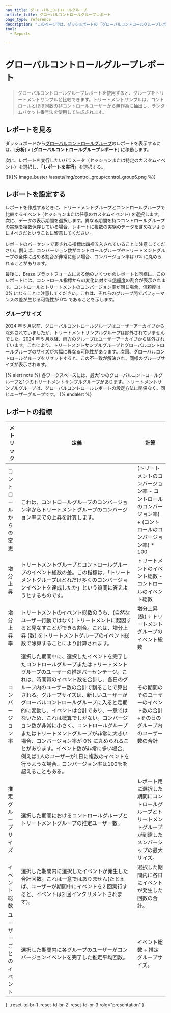 ```yaml
---
nav_title: グローバルコントロールグループ 
article_title: グローバルコントロールグループレポート
page_type: reference
description: "このページでは、ダッシュボードの [グローバルコントロールグループレポート] ページにあるレポート指標について説明します。"
tool: 
  - Reports

---
```


# グローバルコントロールグループレポート

> グローバルコントロールグループレポートを使用すると、グループをトリートメントサンプルと比較できます。トリートメントサンプルは、コントロールとほぼ同数の非コントロールユーザーから無作為に抽出し、ランダムバケット番号法を使用して生成されます。

## レポートを見る

ダッシュボードから[グローバルコントロールグループ]({{site.baseurl}}/user_guide/engagement_tools/testing/global_control_group/)のレポートを表示するには、[**分析**] > [**グローバルコントロールグループレポート**] に移動します。 

次に、レポートを実行したいパラメータ（セッションまたは特定のカスタムイベント）を選択し、「**レポートを実行**」を選択する。

![]({% image_buster /assets/img/control_group/control_group6.png %})

## レポートを設定する

レポートを作成するときに、トリートメントグループとコントロールグループで比較するイベント (セッションまたは任意のカスタムイベント) を選択します。次に、データの表示期間を選択します。異なる期間を持つコントロールグループの実験を複数保存している場合、レポートに複数の実験のデータを含めないようにすべきだということに留意してください。

レポートのパーセントで表される指標は四捨五入されていることに注意してください。例えば、コンバージョン数がコントロールグループやトリートメントグループの全体に占める割合が非常に低い場合、コンバージョン率は 0% に丸められることがあります。

最後に、Braze プラットフォームにある他のいくつかのレポートと同様に、このレポートには、コントロール指標からの変化に対する[信頼度]({{site.baseurl}}/user_guide/engagement_tools/testing/multivariant_testing/multivariate_analytics/#understanding-confidence)の割合が表示されます。コントロールとトリートメントのコンバージョン率が同じ場合、信頼度は 0% になることに注意してください。これは、それらのグループ間でパフォーマンスの差が生じる可能性が 0% であることを示します。 

### グループサイズ

2024 年 5 月以前、グローバルコントロールグループはユーザーアーカイブから除外されていましたが、トリートメントサンプルグループは除外されていませんでした。2024 年 5 月以降、両方のグループはユーザーアーカイブから除外されています。これにより、トリートメントサンプルグループとグローバルコントロールグループのサイズが大幅に異なる可能性があります。次回、グローバルコントロールグループをリセットすると、この不一致が解決され、同様のグループサイズが表示されます。

{% alert note %}
各ワークスペースには、最大1つのグローバルコントロールグループと1つのトリートメントサンプルグループがあります。トリートメントサンプルグループは、グローバルコントロールレポートの設定方法に関係なく、同じユーザーグループです。
{% endalert %}

## レポートの指標

| メトリック | 定義 | 計算 |
| -- | -- | -- |
| コントロールからの変更 | これは、コントロールグループのコンバージョン率からトリートメントグループのコンバージョン率までの上昇を計算します。 | (トリートメントのコンバージョン率 - コントロールのコンバージョン率) ÷ (コントロールのコンバージョン率) * 100 |
| 増分上昇 | トリートメントグループとコントロールグループのイベント総数の差。この指標は、「トリートメントグループはどれだけ多くのコンバージョンイベントを達成したか」という質問に答えようとするものです。 | トリートメントのイベント総数 - コントロールのイベント総数 |
| 増分上昇率 | トリートメントのイベント総数のうち、(自然なユーザー行動ではなく) トリートメントに起因すると見なすことができる割合。これは、増分上昇 (数) をトリートメントグループのイベント総数で除算することにより計算されます。 | 増分上昇 (数) ÷ トリートメントグループのイベント総数 |
| コンバージョン率 | 選択した期間中に、選択したイベントを完了したコントロールグループまたはトリートメントグループのユーザーの推定パーセンテージ。これは、時間帯のイベント数を合計し、各日のグループ内のユーザー数の合計で割ることで算出される。グループサイズは、新しいユーザーがグローバルコントロールグループに入ると定期的に変動し、イベントは合計であり、一意ではないため、これは概算でしかない。コンバージョン数が非常に小さく、コントロールグループまたはトリートメントグループが非常に大きい場合、コンバージョン率が 0% に丸められることがあります。イベント数が非常に多い場合、例えば1人のユーザーが1日に複数のイベントを行うような場合、コンバージョン率は100％を超えることもある。 | その期間のそのユーザーのイベント数の合計÷その日のグループ内のユーザー数の合計 |
| 推定グループサイズ | 選択した期間におけるコントロールグループとトリートメントグループの推定ユーザー数。 | レポート用に選択した期間にコントロールグループとトリートメントグループが到達したメンバーシップの最大サイズ。 |
| イベント総数 | 選択した期間内に選択したイベントが発生した合計回数。これは一意ではありません(たとえば、ユーザーが期間中にイベントを2 回実行すると、イベントは2 回インクリメントされます)。 | 選択した期間内に各日にイベントが発生した回数の合計。 |
| ユーザーごとのイベント | 選択した期間内に各グループのユーザーがコンバージョンイベントを完了した推定平均回数。 | イベント総数 ÷ 推定グループサイズ。 |
{: .reset-td-br-1 .reset-td-br-2 .reset-td-br-3 role="presentation" }

